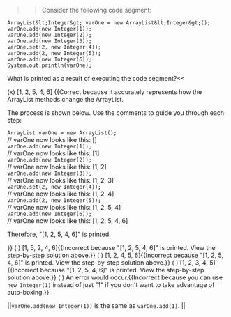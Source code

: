 >>Consider the following code segment:

```
ArrayList&lt;Integer&gt; varOne = new ArrayList&lt;Integer&gt;();
varOne.add(new Integer(1));
varOne.add(new Integer(2));
varOne.add(new Integer(3));
varOne.set(2, new Integer(4));
varOne.add(2, new Integer(5));
varOne.add(new Integer(6));
System.out.println(varOne);
```

What is printed as a result of executing the code segment?<<

(x) [1, 2, 5, 4, 6] {{Correct because it accurately represents how the ArrayList methods change the ArrayList.
<p>The process is shown below. Use the comments to guide you through each step:</p><code>ArrayList varOne = new ArrayList();</code><br/> // varOne now looks like this: []<br/><code>varOne.add(new Integer(1));</code><br/> // varOne now looks like this: [1]<br/><code>varOne.add(new Integer(2));</code><br/> // varOne now looks like this: [1, 2]<br/><code>varOne.add(new Integer(3));</code><br/> // varOne now looks like this: [1, 2, 3]<br/><code>varOne.set(2, new Integer(4));</code><br/> // varOne now looks like this: [1, 2, 4]<br/><code>varOne.add(2, new Integer(5));</code><br/> // varOne now looks like this: [1, 2, 5, 4]<br/><code>varOne.add(new Integer(6));</code><br/> // varOne now looks like this: [1, 2, 5, 4, 6]<p>Therefore, "[1, 2, 5, 4, 6]" is printed.</p>}}
( ) [1, 5, 2, 4, 6]{{Incorrect because "[1, 2, 5, 4, 6]" is printed. View the step-by-step solution above.}}
( ) [1, 2, 4, 5, 6]{{Incorrect because "[1, 2, 5, 4, 6]" is printed. View the step-by-step solution above.}}
( ) [1, 2, 3, 4, 5]{{Incorrect because "[1, 2, 5, 4, 6]" is printed. View the step-by-step solution above.}}
( ) An error would occur.{{Incorrect because you can use <code>new Integer(1)</code> instead of just "1" if you don't want to take advantage of auto-boxing.}}

||<code>varOne.add(new Integer(1))</code> is the same as <code>varOne.add(1)</code>. ||
